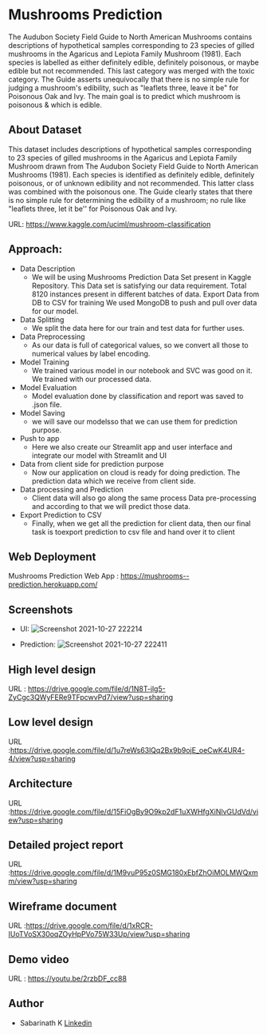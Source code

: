 Mushrooms Prediction
==============================
The Audubon Society Field Guide to North American Mushrooms contains descriptions
of hypothetical samples corresponding to 23 species of gilled mushrooms in the
Agaricus and Lepiota Family Mushroom (1981). Each species is labelled as either
definitely edible, definitely poisonous, or maybe edible but not recommended. This last
category was merged with the toxic category. The Guide asserts unequivocally that
there is no simple rule for judging a mushroom's edibility, such as "leaflets three, leave it
be" for Poisonous Oak and Ivy.
The main goal is to predict which mushroom is poisonous & which is edible.

About Dataset
-------------------------
This dataset includes descriptions of hypothetical samples corresponding to 23 species of gilled mushrooms in the Agaricus and Lepiota Family Mushroom drawn from The Audubon Society Field Guide to North American Mushrooms (1981). Each species is identified as definitely edible, definitely poisonous, or of unknown edibility and not recommended. This latter class was combined with the poisonous one. The Guide clearly states that there is no simple rule for determining the edibility of a mushroom; no rule like "leaflets three, let it be'' for Poisonous Oak and Ivy.

URL: https://www.kaggle.com/uciml/mushroom-classification

 Approach:
-------------------------
- Data Description
    - We will be using Mushrooms Prediction Data Set present in Kaggle Repository. This Data set is 
    satisfying our data requirement. Total 8120 instances present in different batches of data.
    Export Data from DB to CSV for training
    We used MongoDB to push and pull over data for our model.
- Data Splitting 
   - We split the data here for our train and test data for further uses.
- Data Preprocessing
    - As our data is full of categorical values, so we convert all those to numerical values by label       encoding.
- Model Training 
    - We trained various model in our notebook and SVC was good on it. We trained with our processed 
    data.
- Model Evaluation 
    - Model evaluation done by classification and report was saved to .json file.
- Model Saving
    - we will save our modelsso that we can use them for prediction purpose.
- Push to app
   - Here we also create our Streamlit app and user interface and integrate our model with Streamlit and UI
- Data from client side for prediction purpose 
   - Now our application on cloud is ready for doing prediction. The prediction data which we receive from client side. 
- Data processing and Prediction
   - Client data will also go along the same process Data pre-processing and according to that we will 
    predict those data.
- Export Prediction to CSV
    - Finally, when we get all the prediction for client data, then our final task is toexport prediction to csv file and hand over it to client

Web Deployment
-------------------------
Mushrooms Prediction Web App : https://mushrooms--prediction.herokuapp.com/

Screenshots
-------------------------
- UI:
![Screenshot 2021-10-27 222214](https://user-images.githubusercontent.com/71809455/139208957-39844cca-9614-4ec8-bf39-a7e9f2750762.png)

- Prediction:
  ![Screenshot 2021-10-27 222411](https://user-images.githubusercontent.com/71809455/139209167-43be586a-b2b8-4d24-87ff-4fde0519a1f9.png)

High level design
-------------------------
URL : https://drive.google.com/file/d/1N8T-jlg5-ZyCgc3QWyFERe9TFpcwvPd7/view?usp=sharing

Low level design
-------------------------
URL :https://drive.google.com/file/d/1u7reWs63lQq2Bx9b9ojE_oeCwK4UR4-4/view?usp=sharing

Architecture
-------------------------
URL :https://drive.google.com/file/d/15FiOgBy9O9kp2dF1uXWHfgXiNlvGUdVd/view?usp=sharing

Detailed project report
-------------------------
URL :https://drive.google.com/file/d/1M9vuP95z0SMG180xEbfZhOiMOLMWQxmm/view?usp=sharing

Wireframe document
-------------------------
URL :https://drive.google.com/file/d/1xRCR-IUoTVoSX30oqZOyHpPVo75W33Up/view?usp=sharing

Demo video
-------------------------
URL : https://youtu.be/2rzbDF_cc88

Author
-------------------------
 - Sabarinath K [Linkedin](https://www.linkedin.com/in/sabarinath-k-bio/)







